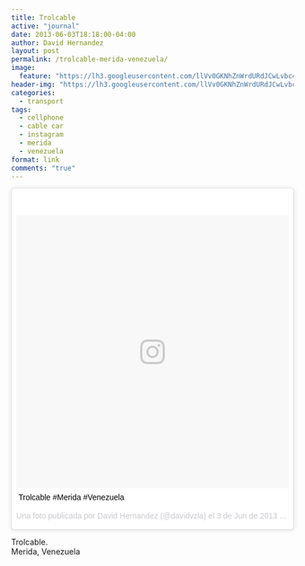 ```yaml
---
title: Trolcable
active: "journal"
date: 2013-06-03T18:18:00-04:00
author: David Hernandez
layout: post
permalink: /trolcable-merida-venezuela/
image:
  feature: "https://lh3.googleusercontent.com/llVv0GKNhZnWrdURdJCwLvbc4AGtlg16Qgk-yLavPVt_IIe1whJjlXPVIWWka4W26iBNjJqZug8AgTEpFo8EzFHGnFwJTU3OsWhiu_WwTWezIsHDaFYWhWv-iQn7_6JFjd_tvLfmD1Xjj4c5uOn3xqLae17Hu6Z01Im4pTZZFQ-a0LteR8JzLlq1R6MhDIppHOldszeD0aV_Jk0zqObwr54GYj1mlK8Sbc8eOWqdkyaAQlG15oKliesbO7kGeA3VjoY4ZRe6S8zm-02tlmhBNrx30mzziSk3ijFxbwrfSRcW-dgFGzttVxqRbX1fP4VavCHypJesTFdxpoqQzjlUDwqHly2SbXXDyyQ2uM81ddbviitz09w5vXRA67QgmpgqnFQw134OJBCFmVHti_sZbRpPMclhqrkjYEGhyUFk5PpoLqpc1H0NUJAC2E8N2P5HBvHBeC3rNxvOu3E96aiEFqqfcER3Lb68Bz4MTc_3undrgHbT2yXL6BgIEYy4vzHFKyefnu0yHE_n-QfTEw2JIJJ0fsFgD3qKvdmO-PFhAyTpfwyqyZKY7ptnaQr2eJlntx_dfx1nheBX_2d9IPxzDG7jNEyZmLbm3SQXzV3DB1YxGqGY6IZwIFziVg=s612-no"
header-img: "https://lh3.googleusercontent.com/llVv0GKNhZnWrdURdJCwLvbc4AGtlg16Qgk-yLavPVt_IIe1whJjlXPVIWWka4W26iBNjJqZug8AgTEpFo8EzFHGnFwJTU3OsWhiu_WwTWezIsHDaFYWhWv-iQn7_6JFjd_tvLfmD1Xjj4c5uOn3xqLae17Hu6Z01Im4pTZZFQ-a0LteR8JzLlq1R6MhDIppHOldszeD0aV_Jk0zqObwr54GYj1mlK8Sbc8eOWqdkyaAQlG15oKliesbO7kGeA3VjoY4ZRe6S8zm-02tlmhBNrx30mzziSk3ijFxbwrfSRcW-dgFGzttVxqRbX1fP4VavCHypJesTFdxpoqQzjlUDwqHly2SbXXDyyQ2uM81ddbviitz09w5vXRA67QgmpgqnFQw134OJBCFmVHti_sZbRpPMclhqrkjYEGhyUFk5PpoLqpc1H0NUJAC2E8N2P5HBvHBeC3rNxvOu3E96aiEFqqfcER3Lb68Bz4MTc_3undrgHbT2yXL6BgIEYy4vzHFKyefnu0yHE_n-QfTEw2JIJJ0fsFgD3qKvdmO-PFhAyTpfwyqyZKY7ptnaQr2eJlntx_dfx1nheBX_2d9IPxzDG7jNEyZmLbm3SQXzV3DB1YxGqGY6IZwIFziVg=s612-no"
categories:
  - transport
tags:
  - cellphone
  - cable car
  - instagram
  - merida
  - venezuela
format: link
comments: "true"
---
```

<blockquote class="instagram-media" data-instgrm-captioned data-instgrm-version="7" style=" background:#FFF; border:0; border-radius:3px; box-shadow:0 0 1px 0 rgba(0,0,0,0.5),0 1px 10px 0 rgba(0,0,0,0.15); margin: 1px; max-width:658px; padding:0; width:99.375%; width:-webkit-calc(100% - 2px); width:calc(100% - 2px);"><div style="padding:8px;"> <div style=" background:#F8F8F8; line-height:0; margin-top:40px; padding:50% 0; text-align:center; width:100%;"> <div style=" background:url(data:image/png;base64,iVBORw0KGgoAAAANSUhEUgAAACwAAAAsCAMAAAApWqozAAAABGdBTUEAALGPC/xhBQAAAAFzUkdCAK7OHOkAAAAMUExURczMzPf399fX1+bm5mzY9AMAAADiSURBVDjLvZXbEsMgCES5/P8/t9FuRVCRmU73JWlzosgSIIZURCjo/ad+EQJJB4Hv8BFt+IDpQoCx1wjOSBFhh2XssxEIYn3ulI/6MNReE07UIWJEv8UEOWDS88LY97kqyTliJKKtuYBbruAyVh5wOHiXmpi5we58Ek028czwyuQdLKPG1Bkb4NnM+VeAnfHqn1k4+GPT6uGQcvu2h2OVuIf/gWUFyy8OWEpdyZSa3aVCqpVoVvzZZ2VTnn2wU8qzVjDDetO90GSy9mVLqtgYSy231MxrY6I2gGqjrTY0L8fxCxfCBbhWrsYYAAAAAElFTkSuQmCC); display:block; height:44px; margin:0 auto -44px; position:relative; top:-22px; width:44px;"></div></div> <p style=" margin:8px 0 0 0; padding:0 4px;"> <a href="https://www.instagram.com/p/aG0c-JQT3Y/" style=" color:#000; font-family:Arial,sans-serif; font-size:14px; font-style:normal; font-weight:normal; line-height:17px; text-decoration:none; word-wrap:break-word;" target="_blank">Trolcable #Merida #Venezuela</a></p> <p style=" color:#c9c8cd; font-family:Arial,sans-serif; font-size:14px; line-height:17px; margin-bottom:0; margin-top:8px; overflow:hidden; padding:8px 0 7px; text-align:center; text-overflow:ellipsis; white-space:nowrap;">Una foto publicada por David Hernandez (@davidvzla) el <time style=" font-family:Arial,sans-serif; font-size:14px; line-height:17px;" datetime="2013-06-03T18:17:03+00:00">3 de Jun de 2013 a la(s) 11:17 PDT</time></p></div></blockquote>
<script async defer src="//platform.instagram.com/en_US/embeds.js"></script>

Trolcable.<br>
Merida, Venezuela
